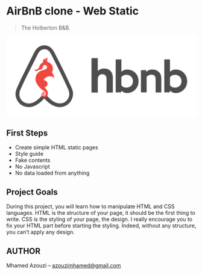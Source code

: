 # AirBnB clone - Web Static
> The Holberton B&B.


![](../header.png)




## First Steps


   * Create simple HTML static pages
   * Style guide
   * Fake contents
   * No Javascript
   * No data loaded from anything



## Project Goals

During this project, you will learn how to manipulate HTML and CSS languages. HTML is the structure of your page, it should be the first thing to write. CSS is the styling of your page, the design. I really encourage you to fix your HTML part before starting the styling. Indeed, without any structure, you can’t apply any design.


## AUTHOR

Mhamed Azouzi – azouzimhamed@gmail.com
